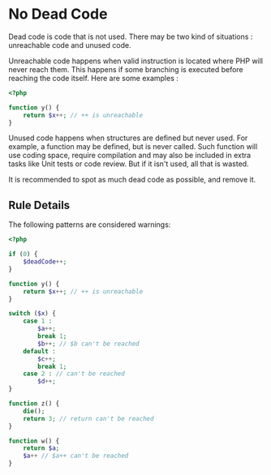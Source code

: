 <!-- Good Practices -->
# No Dead Code

Dead code is code that is not used. There may be two kind of situations : unreachable code and unused code. 

Unreachable code happens when valid instruction is located where PHP will never reach them. This happens if some branching is executed before reaching the code itself. Here are some examples : 

```php
<?php

function y() {
	return $x++; // ++ is unreachable
}

```

Unused code happens when structures are defined but never used. For example, a function may be defined, but is never called. Such function will use coding space, require compilation and may also be included in extra tasks like Unit tests or code review. But if it isn't used, all that is wasted. 

It is recommended to spot as much dead code as possible, and remove it.

## Rule Details

The following patterns are considered warnings:

```php
<?php

if (0) {
	$deadCode++;
}

function y() {
	return $x++; // ++ is unreachable
}

switch ($x) {
	case 1 : 
		$a++;
		break 1;
		$b++; // $b can't be reached
	default : 
		$c++;
		break 1;
	case 2 : // can't be reached 
		$d++;
}

function z() {
	die();
	return 3; // return can't be reached
}

function w() {
	return $a; 
	$a++ // $a++ can't be reached
}

```


